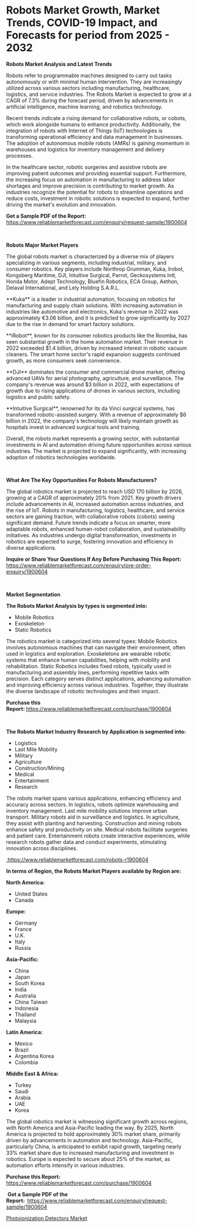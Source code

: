 <p><h1>Robots Market Growth, Market Trends, COVID-19 Impact, and Forecasts for period from 2025 - 2032</h1></p><p><strong>Robots Market Analysis and Latest Trends</strong></p>
<p><p>Robots refer to programmable machines designed to carry out tasks autonomously or with minimal human intervention. They are increasingly utilized across various sectors including manufacturing, healthcare, logistics, and service industries. The Robots Market is expected to grow at a CAGR of 7.3% during the forecast period, driven by advancements in artificial intelligence, machine learning, and robotics technology.</p><p>Recent trends indicate a rising demand for collaborative robots, or cobots, which work alongside humans to enhance productivity. Additionally, the integration of robots with Internet of Things (IoT) technologies is transforming operational efficiency and data management in businesses. The adoption of autonomous mobile robots (AMRs) is gaining momentum in warehouses and logistics for inventory management and delivery processes.</p><p>In the healthcare sector, robotic surgeries and assistive robots are improving patient outcomes and providing essential support. Furthermore, the increasing focus on automation in manufacturing to address labor shortages and improve precision is contributing to market growth. As industries recognize the potential for robots to streamline operations and reduce costs, investment in robotic solutions is expected to expand, further driving the market's evolution and innovation.</p></p>
<p><strong>Get a Sample PDF of the Report:&nbsp;</strong> <a href="https://www.reliablemarketforecast.com/enquiry/request-sample/1900604?utm_campaign=2193&utm_medium=2&utm_source=Github&utm_content=ia&utm_term=16022025&utm_id=robots">https://www.reliablemarketforecast.com/enquiry/request-sample/1900604</a></p>
<p>&nbsp;</p>
<p><strong>Robots Major Market Players</strong></p>
<p><p>The global robots market is characterized by a diverse mix of players specializing in various segments, including industrial, military, and consumer robotics. Key players include Northrop Grumman, Kuka, Irobot, Kongsberg Maritime, DJI, Intuitive Surgical, Parrot, Geckosystems Intl, Honda Motor, Adept Technology, Bluefin Robotics, ECA Group, Aethon, Delaval International, and Lely Holding S.A.R.L.</p><p>**Kuka** is a leader in industrial automation, focusing on robotics for manufacturing and supply chain solutions. With increasing automation in industries like automotive and electronics, Kuka's revenue in 2022 was approximately €3.06 billion, and it is predicted to grow significantly by 2027 due to the rise in demand for smart factory solutions.</p><p>**iRobot**, known for its consumer robotics products like the Roomba, has seen substantial growth in the home automation market. Their revenue in 2022 exceeded $1.4 billion, driven by increased interest in robotic vacuum cleaners. The smart home sector's rapid expansion suggests continued growth, as more consumers seek convenience.</p><p>**DJI** dominates the consumer and commercial drone market, offering advanced UAVs for aerial photography, agriculture, and surveillance. The company's revenue was around $3 billion in 2022, with expectations of growth due to rising applications of drones in various sectors, including logistics and public safety.</p><p>**Intuitive Surgical**, renowned for its da Vinci surgical systems, has transformed robotic-assisted surgery. With a revenue of approximately $6 billion in 2022, the company's technology will likely maintain growth as hospitals invest in advanced surgical tools and training.</p><p>Overall, the robots market represents a growing sector, with substantial investments in AI and automation driving future opportunities across various industries. The market is projected to expand significantly, with increasing adoption of robotics technologies worldwide.</p></p>
<p>&nbsp;</p>
<p><strong>What Are The Key Opportunities For Robots Manufacturers?</strong></p>
<p><p>The global robotics market is projected to reach USD 170 billion by 2026, growing at a CAGR of approximately 20% from 2021. Key growth drivers include advancements in AI, increased automation across industries, and the rise of IoT. Robots in manufacturing, logistics, healthcare, and service sectors are gaining traction, with collaborative robots (cobots) seeing significant demand. Future trends indicate a focus on smarter, more adaptable robots, enhanced human-robot collaboration, and sustainability initiatives. As industries undergo digital transformation, investments in robotics are expected to surge, fostering innovation and efficiency in diverse applications.</p></p>
<p><strong>Inquire or Share Your Questions If Any Before Purchasing This Report:</strong> <a href="https://www.reliablemarketforecast.com/enquiry/pre-order-enquiry/1900604?utm_campaign=2193&utm_medium=2&utm_source=Github&utm_content=ia&utm_term=16022025&utm_id=robots">https://www.reliablemarketforecast.com/enquiry/pre-order-enquiry/1900604</a></p>
<p>&nbsp;</p>
<p><strong>Market Segmentation</strong></p>
<p><strong>The Robots Market Analysis by types is segmented into:</strong></p>
<p><ul><li>Mobile Robotics</li><li>Exoskeleton</li><li>Static Robotics</li></ul></p>
<p><p>The robotics market is categorized into several types: Mobile Robotics involves autonomous machines that can navigate their environment, often used in logistics and exploration. Exoskeletons are wearable robotic systems that enhance human capabilities, helping with mobility and rehabilitation. Static Robotics includes fixed robots, typically used in manufacturing and assembly lines, performing repetitive tasks with precision. Each category serves distinct applications, advancing automation and improving efficiency across various industries. Together, they illustrate the diverse landscape of robotic technologies and their impact.</p></p>
<p><strong>Purchase this Report:&nbsp;</strong><a href="https://www.reliablemarketforecast.com/purchase/1900604?utm_campaign=2193&utm_medium=2&utm_source=Github&utm_content=ia&utm_term=16022025&utm_id=robots">https://www.reliablemarketforecast.com/purchase/1900604</a></p>
<p>&nbsp;</p>
<p><strong>The Robots Market Industry Research by Application is segmented into:</strong></p>
<p><ul><li>Logistics</li><li>Last Mile Mobility</li><li>Military</li><li>Agriculture</li><li>Construction/Mining</li><li>Medical</li><li>Entertainment</li><li>Research</li></ul></p>
<p><p>The robots market spans various applications, enhancing efficiency and accuracy across sectors. In logistics, robots optimize warehousing and inventory management. Last mile mobility solutions improve urban transport. Military robots aid in surveillance and logistics. In agriculture, they assist with planting and harvesting. Construction and mining robots enhance safety and productivity on site. Medical robots facilitate surgeries and patient care. Entertainment robots create interactive experiences, while research robots gather data and conduct experiments, stimulating innovation across disciplines.</p></p>
<p><a href="https://www.reliablemarketforecast.com/robots-r1900604?utm_campaign=2193&utm_medium=2&utm_source=Github&utm_content=ia&utm_term=16022025&utm_id=robots">&nbsp;https://www.reliablemarketforecast.com/robots-r1900604</a></p>
<p><strong>In terms of Region, the Robots Market Players available by Region are:</strong></p>
<p>
    <p> <strong> North America: </strong>
        <ul>
            <li>United States</li>
            <li>Canada</li>
        </ul>
        </p> 
    <p> <strong> Europe: </strong>
        <ul>
            <li>Germany</li>
            <li>France</li>
            <li>U.K.</li>
            <li>Italy</li>
            <li>Russia</li>
        </ul>
        </p> 
    <p> <strong> Asia-Pacific: </strong>
        <ul>
            <li>China</li>
            <li>Japan</li>
            <li>South Korea</li>
            <li>India</li>
            <li>Australia</li>
            <li>China Taiwan</li>
            <li>Indonesia</li>
            <li>Thailand</li>
            <li>Malaysia</li>
        </ul>
        </p> 
    <p> <strong> Latin America: </strong>
        <ul>
            <li>Mexico</li>
            <li>Brazil</li>
            <li>Argentina Korea</li>
            <li>Colombia</li>
        </ul>
        </p> 
    <p> <strong> Middle East & Africa: </strong>
        <ul>
            <li>Turkey</li>
            <li>Saudi</li>
            <li>Arabia</li>
            <li>UAE</li>
            <li>Korea</li>
        </ul>
    </p>
    </p>
<p><p>The global robotics market is witnessing significant growth across regions, with North America and Asia-Pacific leading the way. By 2025, North America is projected to hold approximately 30% market share, primarily driven by advancements in automation and technology. Asia-Pacific, particularly China, is anticipated to exhibit rapid growth, targeting nearly 33% market share due to increased manufacturing and investment in robotics. Europe is expected to secure about 25% of the market, as automation efforts intensify in various industries.</p></p>
<p><strong>Purchase this Report: </strong><a href="https://www.reliablemarketforecast.com/purchase/1900604?utm_campaign=2193&utm_medium=2&utm_source=Github&utm_content=ia&utm_term=16022025&utm_id=robots">https://www.reliablemarketforecast.com/purchase/1900604</a></p>
<p>&nbsp;<strong>Get a Sample PDF of the Report:&nbsp;&nbsp;</strong><a href="https://www.reliablemarketforecast.com/enquiry/request-sample/1900604?utm_campaign=2193&utm_medium=2&utm_source=Github&utm_content=ia&utm_term=16022025&utm_id=robots">https://www.reliablemarketforecast.com/enquiry/request-sample/1900604</a></p>
<p><strong></strong></p>
<p><p><a href="https://github.com/millionkaryn68/Market-Research-Report-List-1/blob/main/photoionization-detectors-market.md?utm_campaign=2193&utm_medium=2&utm_source=Github&utm_content=ia&utm_term=16022025&utm_id=robots">Photoionization Detectors Market</a></p></p>